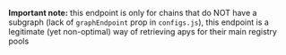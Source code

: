 **Important note:** this endpoint is only for chains that do NOT have a subgraph (lack of `graphEndpoint` prop in `configs.js`), this endpoint is a legitimate (yet non-optimal) way of retrieving apys for their main registry pools